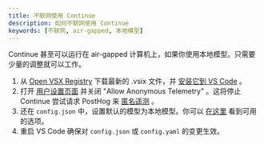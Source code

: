 ```yaml
---
title: 不联网使用 Continue
description: 如何不联网使用 Continue
keywords: [不联网, air-gapped, 本地模型]
---
```


Continue 甚至可以运行在 air-gapped 计算机上，如果你使用本地模型。只需要少量的调整就可以工作。

1. 从 [Open VSX Registry](https://open-vsx.org/extension/Continue/continue) 下载最新的 .vsix 文件，并 [安装它到 VS Code](https://code.visualstudio.com/docs/editor/extension-marketplace#_install-from-a-vsix) 。
2. 打开 [用户设置页面](../settings.md) 并关闭 "Allow Anonymous Telemetry" 。这将停止 Continue 尝试请求 PostHog 来 [匿名遥测](../../telemetry.md) 。
3. 还在 `config.json` 中，设置默认的模型为本地模型。你可以 [在这里](../model-providers/) 看到可用的选项。
4. 重启 VS Code 确保对 `config.json` 或 `config.yaml` 的变更生效。
